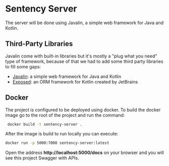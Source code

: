 # Sentency Server

The server will be done using Javalin, a simple web framework for Java and Kotlin.

## Third-Party Libraries

Javalin come with built-in libraries but it's mostly a "plug what you need" type of framework, because of that we had to 
add some third party libraries to fill some gaps:

* [Javalin](https://javalin.io/): a simple web framework for Java and Kotlin
* [Exposed](https://github.com/JetBrains/Exposed): an ORM framework for Kotlin created by JetBrains

## Docker

The project is configured to be deployed using docker. To build the docker image go to the root of the project and run
the command:

```bash
 docker build -t sentency-server .
```

After the image is build to run locally you can execute:

```bash
docker run -p 5000:7000 sentency-server:latest 
```

Open the address **http://localhost:5000/docs** on your browser and you will see this project Swagger with
APIs.